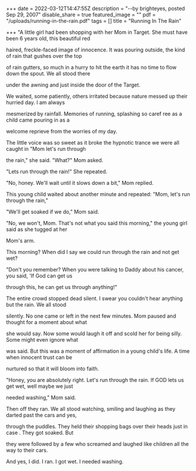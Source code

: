 +++
date = 2022-03-12T14:47:55Z
description = "--by brighteyes, posted Sep 29, 2007"
disable_share = true
featured_image = ""
pdf = "/uploads/running-in-the-rain.pdf"
tags = []
title = "Running In The Rain"

+++
"A little girl had been shopping with her Mom in Target. She must have been 6 years old, this beautiful red

haired, freckle-faced image of innocence. It was pouring outside, the kind of rain that gushes over the top

of rain gutters, so much in a hurry to hit the earth it has no time to flow down the spout. We all stood there

under the awning and just inside the door of the Target.

We waited, some patiently, others irritated because nature messed up their hurried day. I am always

mesmerized by rainfall. Memories of running, splashing so caref ree as a child came pouring in as a

welcome reprieve from the worries of my day.

The little voice was so sweet as it broke the hypnotic trance we were all caught in "Mom let's run through

the rain," she said. "What?" Mom asked.

"Lets run through the rain!" She repeated.

"No, honey. We'll wait until it slows down a bit," Mom replied.

This young child waited about another minute and repeated: "Mom, let's run through the rain,"

"We'll get soaked if we do," Mom said.

"No, we won't, Mom. That's not what you said this morning," the young girl said as she tugged at her

Mom's arm.

This morning? When did I say we could run through the rain and not get wet?

"Don't you remember? When you were talking to Daddy about his cancer, you said, 'If God can get us

through this, he can get us through anything!"

The entire crowd stopped dead silent. I swear you couldn't hear anything but the rain. We all stood

silently. No one came or left in the next few minutes. Mom paused and thought for a moment about what

she would say. Now some would laugh it off and scold her for being silly. Some might even ignore what

was said. But this was a moment of affirmation in a young child's life. A time when innocent trust can be

nurtured so that it will bloom into faith.

"Honey, you are absolutely right. Let's run through the rain. If GOD lets us get wet, well maybe we just

needed washing," Mom said.

Then off they ran. We all stood watching, smiling and laughing as they darted past the cars and yes,

through the puddles. They held their shopping bags over their heads just in case . They got soaked. But

they were followed by a few who screamed and laughed like children all the way to their cars.

And yes, I did. I ran. I got wet. I needed washing.